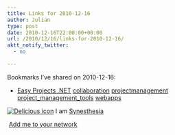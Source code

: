 ```yaml
---
title: Links for 2010-12-16
author: Julian
type: post
date: 2010-12-16T22:00:00+00:00
url: /2010/12/16/links-for-2010-12-16/
aktt_notify_twitter:
  - no

---
```

Bookmarks I&#8217;ve shared on 2010-12-16:

  * [Easy Projects .NET][1] 
    [collaboration][2] [projectmanagement][3] [project\_management\_tools][4] [webapps][5] </li> </ul> 
    
    <p class="deliciouslink">
      <a href="http://del.icio.us/synesthesia" title="See all my bookmarks on del.icio.us"><img src="https://www.synesthesia.co.uk/images/deliciousicon.jpg" alt="Delicious icon" /></a>&nbsp;I am <a href="http://del.icio.us/synesthesia" title="See all my bookmarks on del.icio.us">Synesthesia</a>
    </p>
    
    <p class="deliciouslink">
      <a href="http://del.icio.us/network?add=synesthesia" title="Add me to your del.icio.us network"><img src="https://www.synesthesia.co.uk/images/add.gif" alt="" /></a>&nbsp;<a href="http://del.icio.us/network?add=synesthesia" title="Add me to your del.icio.us network">Add me to your network</a>
    </p>

 [1]: http://www.easyprojects.net/index.asp
 [2]: http://delicious.com/synesthesia/collaboration
 [3]: http://delicious.com/synesthesia/projectmanagement
 [4]: http://delicious.com/synesthesia/project_management_tools
 [5]: http://delicious.com/synesthesia/webapps